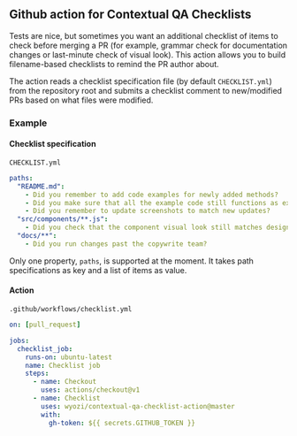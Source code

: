 ## Github action for Contextual QA Checklists

Tests are nice, but sometimes you want an additional checklist of items to check before merging a PR
(for example, grammar check for documentation changes or last-minute check of visual look).
This action allows you to build filename-based checklists to remind the PR author about.

The action reads a checklist specification file (by default `CHECKLIST.yml`) from the repository root and submits a checklist comment to new/modified PRs based on what files were modified.

### Example

#### Checklist specification

`CHECKLIST.yml`

```yml
paths:
  "README.md":
    - Did you remember to add code examples for newly added methods?
    - Did you make sure that all the example code still functions as expected?
    - Did you remember to update screenshots to match new updates?
  "src/components/**.js":
    - Did you check that the component visual look still matches design documents?
  "docs/**":
    - Did you run changes past the copywrite team?
```

Only one property, `paths`, is supported at the moment. It takes path specifications as key and a list of items as value.

#### Action

`.github/workflows/checklist.yml`

```yml
on: [pull_request]

jobs:
  checklist_job:
    runs-on: ubuntu-latest
    name: Checklist job
    steps:
      - name: Checkout
        uses: actions/checkout@v1
      - name: Checklist
        uses: wyozi/contextual-qa-checklist-action@master
        with:
          gh-token: ${{ secrets.GITHUB_TOKEN }}
```
